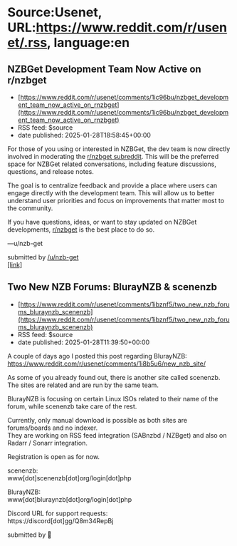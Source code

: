 # Source:Usenet, URL:https://www.reddit.com/r/usenet/.rss, language:en

## NZBGet Development Team Now Active on r/nzbget
 - [https://www.reddit.com/r/usenet/comments/1ic96bu/nzbget_development_team_now_active_on_rnzbget](https://www.reddit.com/r/usenet/comments/1ic96bu/nzbget_development_team_now_active_on_rnzbget)
 - RSS feed: $source
 - date published: 2025-01-28T18:58:45+00:00

<!-- SC_OFF --><div class="md"><p>For those of you using or interested in NZBGet, the dev team is now directly involved in moderating the <a href="https://www.reddit.com/r/nzbget">r/nzbget subreddit</a>. This will be the preferred space for NZBGet related conversations, including feature discussions, questions, and release notes.</p> <p>The goal is to centralize feedback and provide a place where users can engage directly with the development team. This will allow us to better understand user priorities and focus on improvements that matter most to the community.</p> <p>If you have questions, ideas, or want to stay updated on NZBGet developments, <a href="https://www.reddit.com/r/nzbget">r/nzbget</a> is the best place to do so. </p> <p>—u/nzb-get</p> </div><!-- SC_ON --> &#32; submitted by &#32; <a href="https://www.reddit.com/user/nzb-get"> /u/nzb-get </a> <br/> <span><a href="https://www.reddit.com/r/usenet/comments/1ic96bu/nzbget_development_team_now_active_on_rnzbget/">[link]</a>

## Two New NZB Forums: BlurayNZB & scenenzb
 - [https://www.reddit.com/r/usenet/comments/1ibznf5/two_new_nzb_forums_bluraynzb_scenenzb](https://www.reddit.com/r/usenet/comments/1ibznf5/two_new_nzb_forums_bluraynzb_scenenzb)
 - RSS feed: $source
 - date published: 2025-01-28T11:39:50+00:00

<!-- SC_OFF --><div class="md"><p>A couple of days ago I posted this post regarding BlurayNZB:<br/> <a href="https://www.reddit.com/r/usenet/comments/1i8b5u6/new_nzb_site/">https://www.reddit.com/r/usenet/comments/1i8b5u6/new_nzb_site/</a></p> <p>As some of you already found out, there is another site called scenenzb.<br/> The sites are related and are run by the same team.</p> <p>BlurayNZB is focusing on certain Linux ISOs related to their name of the forum, while scenenzb take care of the rest.</p> <p>Currently, only manual download is possible as both sites are forums/boards and no indexer.<br/> They are working on RSS feed integration (SABnzbd / NZBget) and also on Radarr / Sonarr integration.</p> <p>Registration is open as for now.</p> <p>scenenzb:<br/> www[dot]scenenzb[dot]org/login[dot]php</p> <p>BlurayNZB:<br/> www[dot]bluraynzb[dot]org/login[dot]php</p> <p>Discord URL for support requests:<br/> https://discord[dot]gg/Q8m34RepBj</p> </div><!-- SC_ON --> &#32; submitted by &#3

